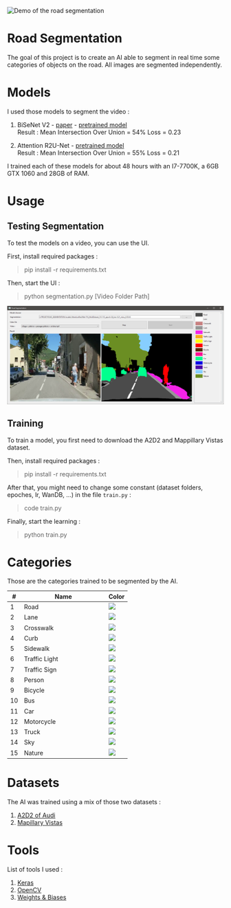 <p align="center">

![Demo of the road segmentation](image/demo.gif)

</p>

# Road Segmentation
The goal of this project is to create an AI able to segment in real time some categories of objects on the road.
All images are segmented independently.

# Models
I used those models to segment the video :
1. BiSeNet V2 - [paper](https://arxiv.org/abs/2004.02147) - [pretrained model](https://github.com/n-rocher/RoadSegmentation/blob/main/models/BiSeNet-V2_MultiDataset_512-512_epoch-13_loss-0.23_miou_0.54.h5)<br/>
    Result : Mean Intersection Over Union = 54% Loss = 0.23

2. Attention R2U-Net - [pretrained model](https://github.com/n-rocher/RoadSegmentation/blob/main/models/AttentionResUNet-F16_MultiDataset_512-512_epoch-26_loss-0.21_miou_0.55.h5)<br/>
    Result : Mean Intersection Over Union = 55% Loss = 0.21

I trained each of these models for about 48 hours with an I7-7700K, a 6GB GTX 1060 and 28GB of RAM.


# Usage

## Testing Segmentation

To test the models on a video, you can use the UI.

First, install required packages : 
> pip install -r requirements.txt

Then, start the UI :
> python segmentation.py [Video Folder Path]

![Ui for testing](image/ui.png)

## Training

To train a model, you first need to download the A2D2 and Mappillary Vistas dataset.

Then, install required packages : 
> pip install -r requirements.txt

After that, you might need to change some constant (dataset folders, epoches, lr, WanDB, ...) in the file `train.py` : 
> code train.py

Finally, start the learning : 
> python train.py


# Categories
Those are the categories trained to be segmented by the AI.

<table class="categories">
    <thead>
        <tr>
            <th>#</th>
            <th>&nbsp;&nbsp;&nbsp;&nbsp;&nbsp;&nbsp;&nbsp;&nbsp;&nbsp;&nbsp;&nbsp;&nbsp;&nbsp;&nbsp;&nbsp;&nbsp;&nbsp;&nbsp;&nbsp;Name&nbsp;&nbsp;&nbsp;&nbsp;&nbsp;&nbsp;&nbsp;&nbsp;&nbsp;&nbsp;&nbsp;&nbsp;&nbsp;&nbsp;&nbsp;&nbsp;&nbsp;&nbsp;&nbsp;</th>
            <th>Color</th>
        </tr>
    </thead>
    <tbody>
        <tr><td>1</td><td>Road</td><td><img src="https://via.placeholder.com/70x25/4b4b4b/000000?text=+"/></td></tr>
        <tr><td>2</td><td>Lane</td><td><img src="https://via.placeholder.com/70x25/ffffff/000000?text=+"/></td></tr>
        <tr><td>3</td><td>Crosswalk</td><td><img src="https://via.placeholder.com/70x25/c88080/000000?text=+"/></td></tr>
        <tr><td>4</td><td>Curb</td><td><img src="https://via.placeholder.com/70x25/969696/000000?text=+"/></td></tr>
        <tr><td>5</td><td>Sidewalk</td><td><img src="https://via.placeholder.com/70x25/f423e8/000000?text=+"/></td></tr>
        <tr><td>6</td><td>Traffic Light</td><td><img src="https://via.placeholder.com/70x25/faaa1e/000000?text=+"/></td></tr>
        <tr><td>7</td><td>Traffic Sign</td><td><img src="https://via.placeholder.com/70x25/ffff00/000000?text=+"/></td></tr>
        <tr><td>8</td><td>Person</td><td><img src="https://via.placeholder.com/70x25/ff0000/000000?text=+"/></td></tr>
        <tr><td>9</td><td>Bicycle</td><td><img src="https://via.placeholder.com/70x25/582900/000000?text=+"/></td></tr>
        <tr><td>10</td><td>Bus</td><td><img src="https://via.placeholder.com/70x25/ff0f93/000000?text=+"/></td></tr>
        <tr><td>11</td><td>Car</td><td><img src="https://via.placeholder.com/70x25/00ff8e/000000?text=+"/></td></tr>
        <tr><td>12</td><td>Motorcycle</td><td><img src="https://via.placeholder.com/70x25/0000e6/000000?text=+"/></td></tr>
        <tr><td>13</td><td>Truck</td><td><img src="https://via.placeholder.com/70x25/4b0aaa/000000?text=+"/></td></tr>
        <tr><td>14</td><td>Sky</td><td><img src="https://via.placeholder.com/70x25/87ceff/000000?text=+"/></td></tr>
        <tr><td>15</td><td>Nature</td><td><img src="https://via.placeholder.com/70x25/6b8e23/000000?text=+"/></td></tr>
    </tbody>
</table>

# Datasets
The AI was trained using a mix of those two datasets :
1. [A2D2 of Audi](https://www.a2d2.audi/a2d2/en.html) 
2. [Mapillary Vistas](https://www.mapillary.com/dataset/vistas)


# Tools
List of tools I used :
1. [Keras](https://keras.io/)
2. [OpenCV](https://opencv.org/)
3. [Weights & Biases](https://wandb.ai/)